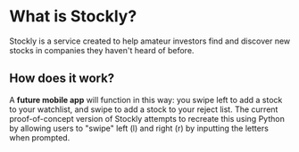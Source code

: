 # What is Stockly?
Stockly is a service created to help amateur investors find and discover new stocks in companies they haven't heard of before.

## How does it work?
A **future mobile app** will function in this way: you swipe left to add a stock to your watchlist, and swipe to add a stock to your reject list. The current proof-of-concept version of Stockly attempts to recreate this using Python by allowing users to "swipe" left (l) and right (r) by inputting the letters when prompted.
